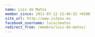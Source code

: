```yaml
---
name: Luís de Matos
member_since: 2011-07-12 22:46:33 +0100
site_url: http://www.is2you.eu
facebook_username: luiscimatos
redirect_from: /membro/luis-de-matos/
---
```

